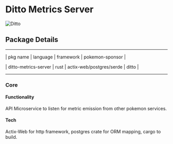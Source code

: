 # Ditto Metrics Server

![Ditto](https://assets.pokemon.com/assets/cms2/img/pokedex/full/132.png)  

## Package Details  

--------------------------------
| pkg name | language | framework | pokemon-sponsor |

| ditto-metrics-server | rust | actix-web/postgres/serde | ditto |

--------------------------------

### Core  

#### Functionality

API Microservice to listen for metric emission from other pokemon services.  

#### Tech  

Actix-Web for http framework, postgres crate for ORM mapping, cargo to build.
